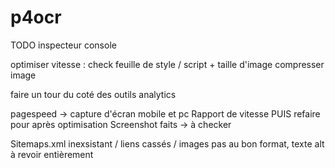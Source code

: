 # p4ocr

TODO
inspecteur console

optimiser vitesse : check feuille de style / script + taille d'image
compresser image

faire un tour du coté des outils analytics

pagespeed -> capture d'écran mobile et pc
Rapport de vitesse PUIS refaire pour après optimisation
Screenshot faits -> à checker

Sitemaps.xml inexsistant / liens cassés / images pas au bon format, texte alt à revoir entièrement